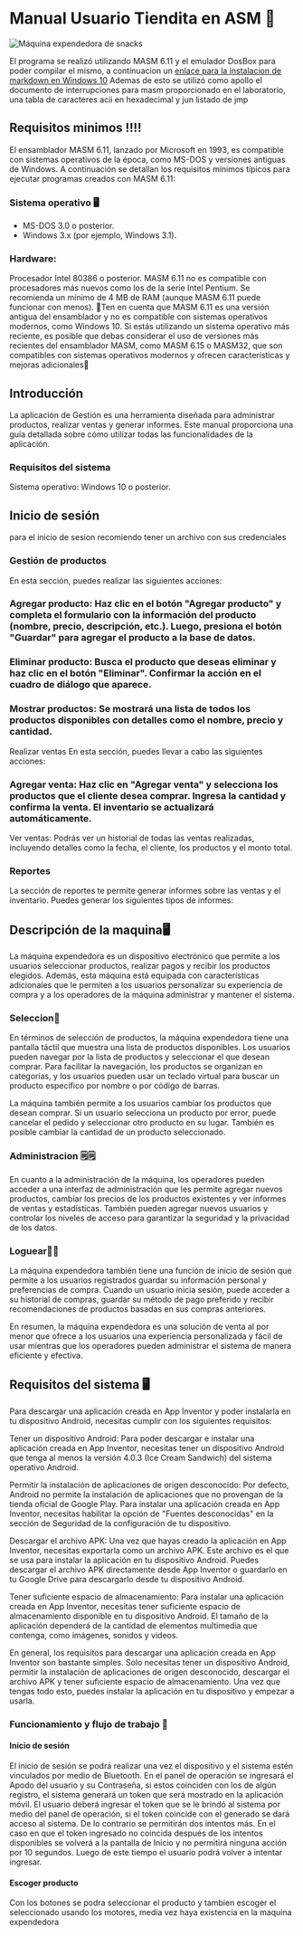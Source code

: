# Manual Usuario Tiendita en ASM 🍱
![Máquina expendedora de snacks](https://img.freepik.com/vector-premium/maquina-expendedora-snack-crackers-comida-chatarra-bebidas-gaseosas-saling-venta-automatica-coleccion-dibujos-animados_80590-7141.jpg?w=2000)

El programa se realizó utilizando MASM 6.11 y el emulador DosBox para poder compilar el mismo, a continuacion un [enlace para la instalacion
de markdown en Windows 10](https://www.youtube.com/watch?v=nrmz66Qe8R0) 
Ademas de esto se utilizó como apollo el documento de interrupciones para masm proporcionado en el laboratorio, una tabla de caracteres acii en hexadecimal y jun listado de jmp 

## Requisitos minimos ‼‼ 
El ensamblador MASM 6.11, lanzado por Microsoft en 1993, es compatible con sistemas operativos de la época, como MS-DOS y versiones antiguas de Windows. A continuación se detallan los requisitos mínimos típicos para ejecutar programas creados con MASM 6.11:

### Sistema operativo 🖥

- MS-DOS 3.0 o posterior.
- Windows 3.x (por ejemplo, Windows 3.1).
### Hardware:

Procesador Intel 80386 o posterior. MASM 6.11 no es compatible con procesadores más nuevos como los de la serie Intel Pentium.
Se recomienda un mínimo de 4 MB de RAM (aunque MASM 6.11 puede funcionar con menos).
🛑Ten en cuenta que MASM 6.11 es una versión antigua del ensamblador y no es compatible con sistemas operativos modernos, como Windows 10. Si estás utilizando un sistema operativo más reciente, es posible que debas considerar el uso de versiones más recientes del ensamblador MASM, como MASM 6.15 o MASM32, que son compatibles con sistemas operativos modernos y ofrecen características y mejoras adicionales🛑

## Introducción
La aplicación de Gestión es una herramienta diseñada para administrar productos, realizar ventas y generar informes. Este manual proporciona una guía detallada sobre cómo utilizar todas las funcionalidades de la aplicación.

### Requisitos del sistema
Sistema operativo: Windows 10 o posterior.

## Inicio de sesión
para el inicio de sesion recomiendo tener un archivo con sus credenciales 

### Gestión de productos
En esta sección, puedes realizar las siguientes acciones:

### Agregar producto: Haz clic en el botón "Agregar producto" y completa el formulario con la información del producto (nombre, precio, descripción, etc.). Luego, presiona el botón "Guardar" para agregar el producto a la base de datos.
### Eliminar producto: Busca el producto que deseas eliminar y haz clic en el botón "Eliminar". Confirmar la acción en el cuadro de diálogo que aparece.
### Mostrar productos: Se mostrará una lista de todos los productos disponibles con detalles como el nombre, precio y cantidad.
Realizar ventas
En esta sección, puedes llevar a cabo las siguientes acciones:

### Agregar venta: Haz clic en  "Agregar venta" y selecciona los productos que el cliente desea comprar. Ingresa la cantidad y confirma la venta. El inventario se actualizará automáticamente.
Ver ventas: Podrás ver un historial de todas las ventas realizadas, incluyendo detalles como la fecha, el cliente, los productos y el monto total.
### Reportes
La sección de reportes te permite generar informes sobre las ventas y el inventario. Puedes generar los siguientes tipos de informes:



## Descripción de la maquina🖥
La máquina expendedora es un dispositivo electrónico que permite a los usuarios seleccionar productos, realizar pagos y recibir los productos elegidos. Además, esta máquina está equipada con características adicionales que le permiten a los usuarios personalizar su experiencia de compra y a los operadores de la máquina administrar y mantener el sistema.
### Seleccion🔀
En términos de selección de productos, la máquina expendedora tiene una pantalla táctil que muestra una lista de productos disponibles. Los usuarios pueden navegar por la lista de productos y seleccionar el que desean comprar. Para facilitar la navegación, los productos se organizan en categorías, y los usuarios pueden usar un teclado virtual para buscar un producto específico por nombre o por código de barras.

La máquina también permite a los usuarios cambiar los productos que desean comprar. Si un usuario selecciona un producto por error, puede cancelar el pedido y seleccionar otro producto en su lugar. También es posible cambiar la cantidad de un producto seleccionado.

### Administracion 🗒🗒
En cuanto a la administración de la máquina, los operadores pueden acceder a una interfaz de administración que les permite agregar nuevos productos, cambiar los precios de los productos existentes y ver informes de ventas y estadísticas. También pueden agregar nuevos usuarios y controlar los niveles de acceso para garantizar la seguridad y la privacidad de los datos.
### Loguear🙍‍♂️
La máquina expendedora también tiene una función de inicio de sesión que permite a los usuarios registrados guardar su información personal y preferencias de compra. Cuando un usuario inicia sesión, puede acceder a su historial de compras, guardar su método de pago preferido y recibir recomendaciones de productos basadas en sus compras anteriores.

En resumen, la máquina expendedora es una solución de venta al por menor que ofrece a los usuarios una experiencia personalizada y fácil de usar mientras que los operadores pueden administrar el sistema de manera eficiente y efectiva.

## Requisitos del sistema 🖥
Para descargar una aplicación creada en App Inventor y poder instalarla en tu dispositivo Android, necesitas cumplir con los siguientes requisitos:

Tener un dispositivo Android: Para poder descargar e instalar una aplicación creada en App Inventor, necesitas tener un dispositivo Android que tenga al menos la versión 4.0.3 (Ice Cream Sandwich) del sistema operativo Android.

Permitir la instalación de aplicaciones de origen desconocido: Por defecto, Android no permite la instalación de aplicaciones que no provengan de la tienda oficial de Google Play. Para instalar una aplicación creada en App Inventor, necesitas habilitar la opción de "Fuentes desconocidas" en la sección de Seguridad de la configuración de tu dispositivo.

Descargar el archivo APK: Una vez que hayas creado la aplicación en App Inventor, necesitas exportarla como un archivo APK. Este archivo es el que se usa para instalar la aplicación en tu dispositivo Android. Puedes descargar el archivo APK directamente desde App Inventor o guardarlo en tu Google Drive para descargarlo desde tu dispositivo Android.

Tener suficiente espacio de almacenamiento: Para instalar una aplicación creada en App Inventor, necesitas tener suficiente espacio de almacenamiento disponible en tu dispositivo Android. El tamaño de la aplicación dependerá de la cantidad de elementos multimedia que contenga, como imágenes, sonidos y videos.

En general, los requisitos para descargar una aplicación creada en App Inventor son bastante simples. Solo necesitas tener un dispositivo Android, permitir la instalación de aplicaciones de origen desconocido, descargar el archivo APK y tener suficiente espacio de almacenamiento. Una vez que tengas todo esto, puedes instalar la aplicación en tu dispositivo y empezar a usarla.

### Funcionamiento y flujo de trabajo 📱
#### Inicio de sesión
El inicio de sesión se podrá realizar una vez el dispositivo y el sistema estén vinculados por medio de Bluetooth. En el panel de operación se ingresará el Apodo del usuario y su Contraseña, si estos coinciden con los de algún registro, el sistema generará un token que será mostrado en la aplicación móvil. El usuario deberá ingresar el token que se le brindó al sistema por medio del panel de operación, si el token coincide con el generado se dará acceso al sistema. De lo contrario se permitirán dos intentos más. En el caso en que el token ingresado no coincida después de los intentos disponibles se volverá a la pantalla de Inicio y no permitirá ninguna acción por 10 segundos. Luego de este tiempo el usuario podrá volver a intentar ingresar.

#### Escoger producto
Con los botones se podra seleccionar el producto y tambien escoger el seleccionado usando los motores, media vez haya existencia en la maquina expendedora

